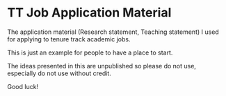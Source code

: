 # TT Job Application Material

The application material (Research statement, Teaching statement) I used for applying to tenure track academic jobs. 

This is just an example for people to have a place to start.

The ideas presented in this are unpublished so please do not use, especially do not use without credit.

Good luck!
